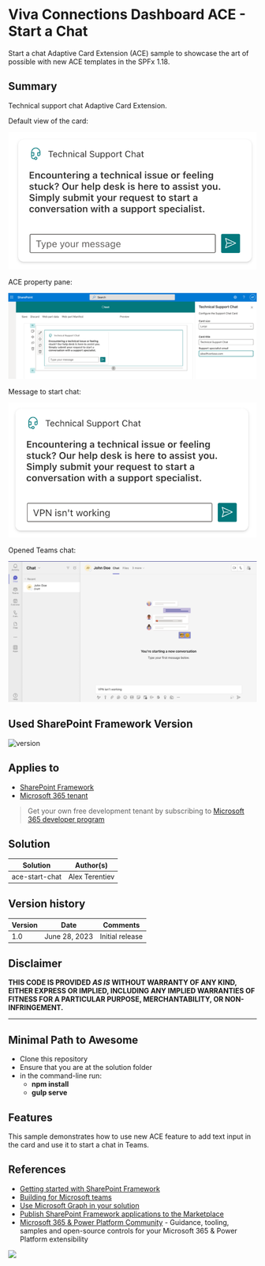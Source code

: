 # Viva Connections Dashboard ACE - Start a Chat

Start a chat Adaptive Card Extension (ACE) sample to showcase the art of possible with new ACE templates in the SPFx 1.18.

## Summary

Technical support chat Adaptive Card Extension.

Default view of the card:

![Default view of the card](./assets/ace-default.png)

ACE property pane:

![ACE property pane](./assets/ace-configuration.png)

Message to start chat:

![Message to start chat](./assets/ace-text.png)

Opened Teams chat:

![Opened Teams chat](./assets/ace-opened-teams.png)

## Used SharePoint Framework Version

![version](https://img.shields.io/badge/version-1.18.0--beta.1-yellow.svg)

## Applies to

- [SharePoint Framework](https://aka.ms/spfx)
- [Microsoft 365 tenant](https://docs.microsoft.com/en-us/sharepoint/dev/spfx/set-up-your-developer-tenant)

> Get your own free development tenant by subscribing to [Microsoft 365 developer program](http://aka.ms/o365devprogram)

## Solution

| Solution    | Author(s)                                               |
| ----------- | ------------------------------------------------------- |
| ace-start-chat | Alex Terentiev |

## Version history

| Version | Date             | Comments        |
| ------- | ---------------- | --------------- |
| 1.0     | June 28, 2023 | Initial release |

## Disclaimer

**THIS CODE IS PROVIDED _AS IS_ WITHOUT WARRANTY OF ANY KIND, EITHER EXPRESS OR IMPLIED, INCLUDING ANY IMPLIED WARRANTIES OF FITNESS FOR A PARTICULAR PURPOSE, MERCHANTABILITY, OR NON-INFRINGEMENT.**

---

## Minimal Path to Awesome

- Clone this repository
- Ensure that you are at the solution folder
- in the command-line run:
  - **npm install**
  - **gulp serve**

## Features

This sample demonstrates how to use new ACE feature to add text input in the card and use it to start a chat in Teams.

## References

- [Getting started with SharePoint Framework](https://docs.microsoft.com/en-us/sharepoint/dev/spfx/set-up-your-developer-tenant)
- [Building for Microsoft teams](https://docs.microsoft.com/en-us/sharepoint/dev/spfx/build-for-teams-overview)
- [Use Microsoft Graph in your solution](https://docs.microsoft.com/en-us/sharepoint/dev/spfx/web-parts/get-started/using-microsoft-graph-apis)
- [Publish SharePoint Framework applications to the Marketplace](https://docs.microsoft.com/en-us/sharepoint/dev/spfx/publish-to-marketplace-overview)
- [Microsoft 365 & Power Platform Community](https://aka.ms/community/home) - Guidance, tooling, samples and open-source controls for your Microsoft 365 & Power Platform extensibility

<img src="https://pnptelemetry.azurewebsites.net/sp-dev-fx-aces/samples/InputCard-Start-Chat" />